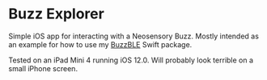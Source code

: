 # Buzz Explorer

Simple iOS app for interacting with a Neosensory Buzz. Mostly intended as an example for how to use my [BuzzBLE](https://github.com/chrisbartley/BuzzBLE) Swift package.

Tested on an iPad Mini 4 running iOS 12.0. Will probably look terrible on a small iPhone screen. 

